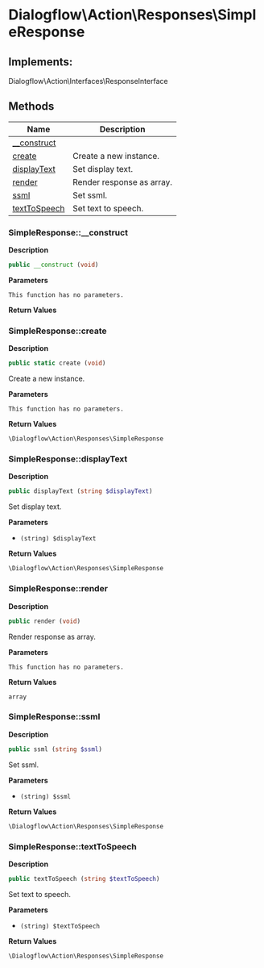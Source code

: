 # Dialogflow\Action\Responses\SimpleResponse  



## Implements:
Dialogflow\Action\Interfaces\ResponseInterface



## Methods

| Name | Description |
|------|-------------|
|[__construct](#simpleresponse__construct)||
|[create](#simpleresponsecreate)|Create a new instance.|
|[displayText](#simpleresponsedisplaytext)|Set display text.|
|[render](#simpleresponserender)|Render response as array.|
|[ssml](#simpleresponsessml)|Set ssml.|
|[textToSpeech](#simpleresponsetexttospeech)|Set text to speech.|




### SimpleResponse::__construct  

**Description**

```php
public __construct (void)
```

 

 

**Parameters**

`This function has no parameters.`

**Return Values**




### SimpleResponse::create  

**Description**

```php
public static create (void)
```

Create a new instance. 

 

**Parameters**

`This function has no parameters.`

**Return Values**

`\Dialogflow\Action\Responses\SimpleResponse`





### SimpleResponse::displayText  

**Description**

```php
public displayText (string $displayText)
```

Set display text. 

 

**Parameters**

* `(string) $displayText`

**Return Values**

`\Dialogflow\Action\Responses\SimpleResponse`





### SimpleResponse::render  

**Description**

```php
public render (void)
```

Render response as array. 

 

**Parameters**

`This function has no parameters.`

**Return Values**

`array`





### SimpleResponse::ssml  

**Description**

```php
public ssml (string $ssml)
```

Set ssml. 

 

**Parameters**

* `(string) $ssml`

**Return Values**

`\Dialogflow\Action\Responses\SimpleResponse`





### SimpleResponse::textToSpeech  

**Description**

```php
public textToSpeech (string $textToSpeech)
```

Set text to speech. 

 

**Parameters**

* `(string) $textToSpeech`

**Return Values**

`\Dialogflow\Action\Responses\SimpleResponse`




